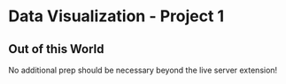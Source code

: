 # Data Visualization - Project 1 #
## Out of this World ##

No additional prep should be necessary beyond the live server extension!
